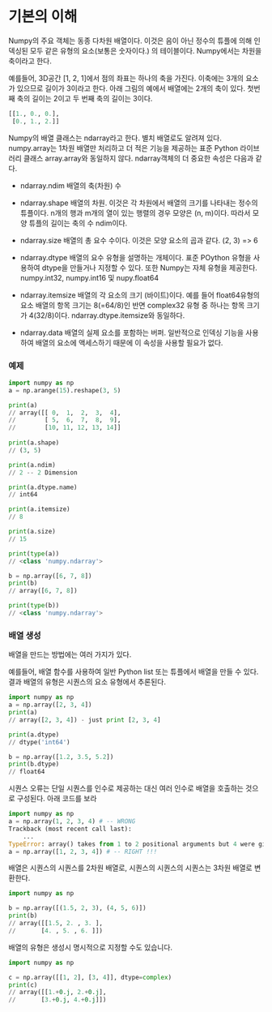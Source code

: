 # <strong> 기본의 이해 </strong>
Numpy의 주요 객체는 동종 다차원 배열이다. 이것은 음이 아닌 정수의 튜플에 의해 인덱싱된 모두 같은 유형의 요소(보통은 숫자이다.) 의 테이블이다. Numpy에서는 차원을 축이라고 한다. 

예를들어, 3D공간 [1, 2, 1]에서 점의 좌표는 하나의 축을 가진다. 이축에는 3개의 요소가 있으므로 길이가 3이라고 한다. 아래 그림의 예에서 배열에는 2개의 축이 있다. 첫번째 축의 길이는 2이고 두 번째 축의 길이는 3이다. 

```python
[[1., 0., 0.], 
 [0., 1., 2.]]
```
Numpy의 배열 클래스는 ndarray라고 한다. 별치 배열로도 알려져 있다. numpy.array는 1차원 배열만 처리하고 더 적은 기능을 제공하는 표준 Python 라이브러리 클래스 array.array와 동일하지 않다. ndarray객체의 더 중요한 속성은 다음과 같다. 

* ndarray.ndim
배열의 축(차원) 수 

* ndarray.shape 
배열의 차원. 이것은 각 차원에서 배열의 크기를 나타내는 정수의 튜플이다. n개의 행과 m개의 열이 있는 행렬의 경우 모양은 (n, m)이다. 따라서 모양 튜플의 길이는 축의 수 ndim이다. 

* ndarray.size 
배열의 총 요수 수이다. 이것은 모양 요소의 곱과 같다. (2, 3) => 6 

* ndarray.dtype 
배열의 요수 유형을 설명하는 개체이다. 표준 POython 유형을 사용하여 dtype을 만들거나 지정할 수 있다. 또한 Numpy는 자체 유형을 제공한다. numpy.int32, numpy.int16 및 nupy.float64 

* ndarray.itemsize 
배열의 각 요소의 크기 (바이트)이다. 예를 들어 float64유형의 요소 배열의 항목 크기는 8(=64/8)인 반면 complex32 유형 중 하나는 항목 크기가 4(32/8)이다. ndarray.dtype.itemsize와 동일하다. 

* ndarray.data 
배열의 실제 요소를 포함하는 버퍼. 일반적으로 인덱싱 기능을 사용하여 배열의 요소에 액세스하기 때문에 이 속성을 사용할 필요가 없다. 

### <strong> 예제</strong>
```python
import numpy as np
a = np.arange(15).reshape(3, 5)

print(a)
// array([[ 0,  1,  2,  3,  4],
//        [ 5,  6,  7,  8,  9],
//        [10, 11, 12, 13, 14]]
 
print(a.shape) 
// (3, 5) 

print(a.ndim)
// 2 -- 2 Dimension 

print(a.dtype.name)
// int64 

print(a.itemsize)
// 8 

print(a.size)
// 15 

print(type(a))
// <class 'numpy.ndarray'>

b = np.array([6, 7, 8])
print(b) 
// array([6, 7, 8])

print(type(b))
// <class 'numpy.ndarray'> 

```

### <strong> 배열 생성</strong>
배열을 만드는 방법에는 여러 가지가 있다. 

예를들어, 배열 함수를 사용하여 일반 Python list 또는 튜플에서 배열을 만들 수 있다. 결과 배열의 유형은 시퀀스의 요소 유형에서 추론된다. 
```python
import numpy as np
a = np.array([2, 3, 4])
print(a)
// array([2, 3, 4]) - just print [2, 3, 4]

print(a.dtype)
// dtype('int64')

b = np.array([1.2, 3.5, 5.2])
print(b.dtype)
// float64 
```
시퀀스 오류는 단일 시퀀스를 인수로 제공하는 대신 여러 인수로 배열을 호출하는 것으로 구성된다. 아래 코드를 보라 
```python
import numpy as np 
a = np.array(1, 2, 3, 4) # -- WRONG 
Trackback (most recent call last):
	...
TypeError: array() takes from 1 to 2 positional arguments but 4 were given
a = np.array([1, 2, 3, 4]) # -- RIGHT !!!
```
배열은 시퀀스의 시퀀스를 2차원 배열로, 시퀀스의 시퀀스의 시퀀스는 3차원 배열로 변환한다. 
```python 
import numpy as np 

b = np.array([(1.5, 2, 3), (4, 5, 6)]) 
print(b)
// array([[1.5, 2. , 3. ],
//       [4. , 5. , 6. ]])
```
배열의 유형은 생성시 명시적으로 지정할 수도 있습니다. 

```python 
import numpy as np 

c = np.array([[1, 2], [3, 4]], dtype=complex)
print(c) 
// array([[1.+0.j, 2.+0.j],
//       [3.+0.j, 4.+0.j]])
```


